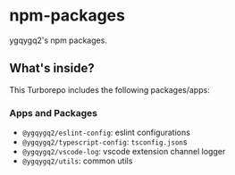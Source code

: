 # npm-packages

ygqygq2's npm packages.

## What's inside?

This Turborepo includes the following packages/apps:

### Apps and Packages

- `@ygqygq2/eslint-config`: eslint configurations
- `@ygqygq2/typescript-config`: `tsconfig.json`s
- `@ygqygq2/vscode-log`: vscode extension channel logger
- `@ygqygq2/utils`: common utils
